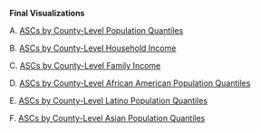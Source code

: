 **Final Visualizations**

A. [ASCs by County-Level Population Quantiles](https://rawcdn.githack.com/snairdesai/ASC_Visualizations/5d40a48d18aed6f4bd4fc912808519ff75ac8999/ASC_by_County_Population.html)

B. [ASCs by County-Level Household Income](https://rawcdn.githack.com/snairdesai/ASC_Visualizations/1a17d20bf6718aa86ef9ba4b625d628ae1d287a6/ASC_by_County_Household_Income.html)

C. [ASCs by County-Level Family Income](https://rawcdn.githack.com/snairdesai/ASC_Visualizations/1a17d20bf6718aa86ef9ba4b625d628ae1d287a6/ASC_by_County_Family_Income.html)

D. [ASCs by County-Level African American Population Quantiles](https://rawcdn.githack.com/snairdesai/ASC_Visualizations/1a17d20bf6718aa86ef9ba4b625d628ae1d287a6/ASC_by_County_AA_Population.html)

E. [ASCs by County-Level Latino Population Quantiles](https://rawcdn.githack.com/snairdesai/ASC_Visualizations/0a69e4d7aa6a499bc1106fc523d5233d0f2f1945/ASC_by_County_Latino_Population.html)

F. [ASCs by County-Level Asian Population Quantiles](https://rawcdn.githack.com/snairdesai/ASC_Visualizations/7eea9153675752f731d5828bac54493ca82413c6/ASC_by_County_Asian_Population.html)

